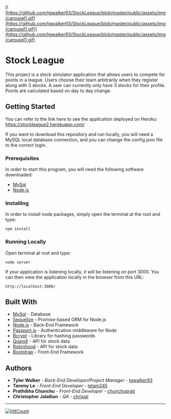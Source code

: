 [![https://github.com/tgwalker93/StockLeague/blob/master/public/assets/img/carousel1.gif](https://github.com/tgwalker93/StockLeague/blob/master/public/assets/img/carousel1.gif)](https://github.com/tgwalker93/StockLeague/blob/master/public/assets/img/carousel1.gif)
# Stock League
This project is a stock simulator application that allows users to compete for points in a league. Users choose their team arbitrarily when they register along with 3 stocks. A user can currently only have 3 stocks for their profile. Points are calculated based on day to day change.

## Getting Started

You can refer to the link here to see the application deployed on Heroku: https://stockleague2.herokuapp.com/

If you want to download this repository and run locally, you will need a MySQL local database connection, and you can change the config.json file to the correct login. 

### Prerequisites

In order to start this program, you will need the following software downloaded: 
* [MySql](https://dev.mysql.com/doc/)
* [Node.js](https://nodejs.org/en/docs/)


### Installing

In order to install node packages, simply open the terminal at the root and type:

```
npm install
```




### Running Locally

Open terminal at root and type:
```
node server
```
If your application is listening locally, it will be listening on port 3000. You can then view the application locally in the browser from this URL:
```
http://localhost:3000/
```



## Built With

* [MySql](https://dev.mysql.com/doc/) - Database
* [Sequelize](http://docs.sequelizejs.com/) - Promise-based ORM for Node.js
* [Node.js](https://nodejs.org/en/docs/) - Back-End Framework
* [Passport.js](http://www.passportjs.org/docs) - Authentication middleware for Node
* [Bcrypt](https://www.npmjs.com/package/bcrypt) - Library for hashing passwords
* [Quandl](https://docs.quandl.com/) - API for stock data
* [Robinhood](https://github.com/sanko/Robinhood) - API for stock data
* [Bootstrap](https://getbootstrap.com/docs/3.3/getting-started/) - Front-End Framework


## Authors

* **Tyler Walker** - *Back-End Developer/Project Manager* - [tgwalker93](https://github.com/tgwalker93)
* **Tammy Le** - *Front-End Developer* - [letam245](https://github.com/letam245)
* **Prathibha Chunchu** - *Front-End Developer* - [chunchuprati](https://github.com/chunchuprati)
* **Christopher Jalallian** - *QA* - [chrisjal](https://github.com/chrisjal)


---


[![HitCount](http://hits.dwyl.io/tgwalker93/StockLeague.svg)](http://hits.dwyl.io/tgwalker93/StockLeague)